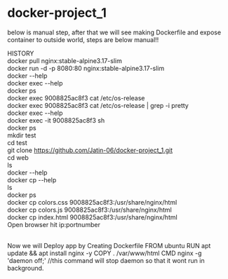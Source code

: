 # docker-project_1
below is manual step, after that we will see making Dockerfile and expose container to outside world, steps are below manual!!

HISTORY <br>
docker pull nginx:stable-alpine3.17-slim <br>
docker run -d -p 8080:80 nginx:stable-alpine3.17-slim <br>
docker --help <br>
docker exec --help <br>
docker ps <br>
docker exec 9008825ac8f3 cat /etc/os-release <br>
docker exec 9008825ac8f3 cat /etc/os-release | grep -i pretty <br>
docker exec --help <br>
docker exec -it 9008825ac8f3 sh <br>
docker ps <br> 
mkdir test <br> 
cd test <br> 
git clone https://github.com/Jatin-06/docker-project_1.git <br>
cd web <br> 
ls <br> 
docker --help <br> 
docker cp --help <br> 
ls <br> 
docker ps <br> 
docker cp colors.css 9008825ac8f3:/usr/share/nginx/html <br> 
docker cp colors.js 9008825ac8f3:/usr/share/nginx/html <br> 
docker cp index.html 9008825ac8f3:/usr/share/nginx/html <br> 
Open browser hit ip:portnumber <br> 


<br>Now we will Deploy app by Creating Dockerfile
FROM ubuntu
RUN apt update && apt install nginx -y
COPY . /var/www/html
CMD nginx -g 'daemon off;'       //this command will stop daemon so that it wont run in background. <br/>

